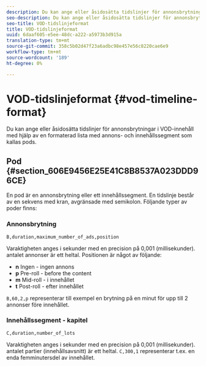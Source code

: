 ```yaml
---
description: Du kan ange eller åsidosätta tidslinjer för annonsbrytningar i VOD-innehåll med hjälp av en formaterad lista med annons- och innehållssegment som kallas pods.
seo-description: Du kan ange eller åsidosätta tidslinjer för annonsbrytningar i VOD-innehåll med hjälp av en formaterad lista med annons- och innehållssegment som kallas pods.
seo-title: VOD-tidslinjeformat
title: VOD-tidslinjeformat
uuid: 6daaf605-e5ee-48dc-a222-a5973b3d915a
translation-type: tm+mt
source-git-commit: 358c5b02d47f23a6adbc98e457e56c8220cae6e9
workflow-type: tm+mt
source-wordcount: '189'
ht-degree: 0%

---
```



# VOD-tidslinjeformat {#vod-timeline-format}

Du kan ange eller åsidosätta tidslinjer för annonsbrytningar i VOD-innehåll med hjälp av en formaterad lista med annons- och innehållssegment som kallas pods.

## Pod {#section_606E9456E25E41C8B8537A023DDD96CE}

En pod är en annonsbrytning eller ett innehållssegment. En tidslinje består av en sekvens med kran, avgränsade med semikolon. Följande typer av poder finns:

### Annonsbrytning

```
B,duration,maximum_number_of_ads,position
```

Varaktigheten anges i sekunder med en precision på 0,001 (millisekunder). antalet annonser är ett heltal. Positionen är något av följande:
* **n** Ingen - ingen annons
* **p** Pre-roll - before the content
* **m** Mid-roll - i innehållet
* **t** Post-roll - efter innehållet

`B,60,2,p` representerar till exempel en brytning på en minut för upp till 2 annonser före innehållet.

### Innehållssegment - kapitel

```
C,duration,number_of_lots
```

Varaktigheten anges i sekunder med en precision på 0,001 (millisekunder). antalet partier (innehållsavsnitt) är ett heltal. `C,300,1` representerar t.ex. en enda femminutersdel av innehållet.
